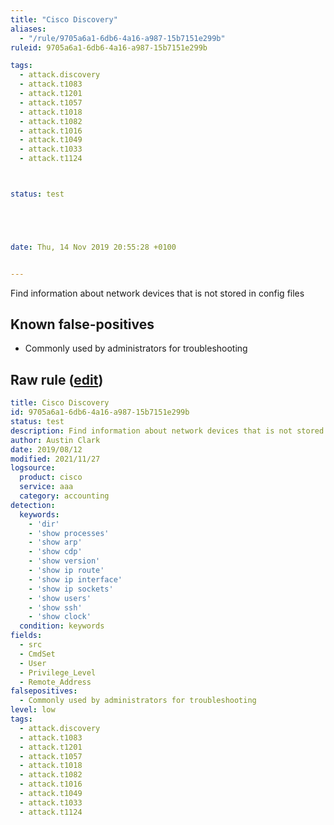 ```yaml
---
title: "Cisco Discovery"
aliases:
  - "/rule/9705a6a1-6db6-4a16-a987-15b7151e299b"
ruleid: 9705a6a1-6db6-4a16-a987-15b7151e299b

tags:
  - attack.discovery
  - attack.t1083
  - attack.t1201
  - attack.t1057
  - attack.t1018
  - attack.t1082
  - attack.t1016
  - attack.t1049
  - attack.t1033
  - attack.t1124



status: test





date: Thu, 14 Nov 2019 20:55:28 +0100


---
```


Find information about network devices that is not stored in config files

<!--more-->


## Known false-positives

* Commonly used by administrators for troubleshooting




## Raw rule ([edit](https://github.com/SigmaHQ/sigma/edit/master/rules/network/cisco/aaa/cisco_cli_discovery.yml))
```yaml
title: Cisco Discovery
id: 9705a6a1-6db6-4a16-a987-15b7151e299b
status: test
description: Find information about network devices that is not stored in config files
author: Austin Clark
date: 2019/08/12
modified: 2021/11/27
logsource:
  product: cisco
  service: aaa
  category: accounting
detection:
  keywords:
    - 'dir'
    - 'show processes'
    - 'show arp'
    - 'show cdp'
    - 'show version'
    - 'show ip route'
    - 'show ip interface'
    - 'show ip sockets'
    - 'show users'
    - 'show ssh'
    - 'show clock'
  condition: keywords
fields:
  - src
  - CmdSet
  - User
  - Privilege_Level
  - Remote_Address
falsepositives:
  - Commonly used by administrators for troubleshooting
level: low
tags:
  - attack.discovery
  - attack.t1083
  - attack.t1201
  - attack.t1057
  - attack.t1018
  - attack.t1082
  - attack.t1016
  - attack.t1049
  - attack.t1033
  - attack.t1124

```
